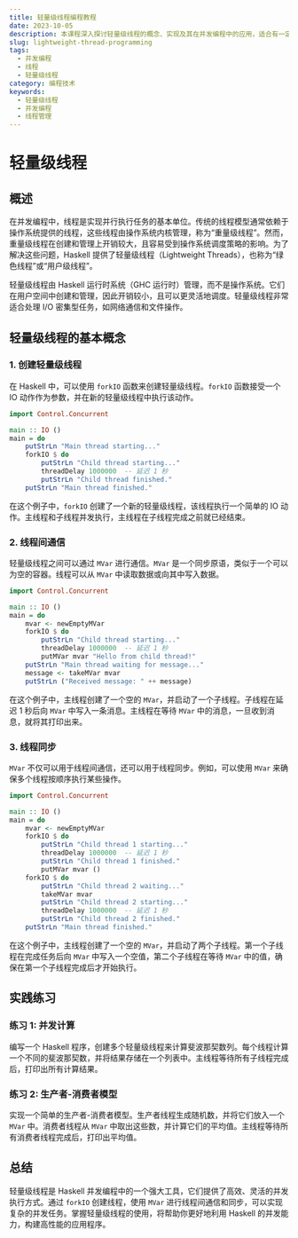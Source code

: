 ```yaml
---
title: 轻量级线程编程教程
date: 2023-10-05
description: 本课程深入探讨轻量级线程的概念、实现及其在并发编程中的应用，适合有一定编程基础的学习者。
slug: lightweight-thread-programming
tags:
  - 并发编程
  - 线程
  - 轻量级线程
category: 编程技术
keywords:
  - 轻量级线程
  - 并发编程
  - 线程管理
---
```


# 轻量级线程

## 概述

在并发编程中，线程是实现并行执行任务的基本单位。传统的线程模型通常依赖于操作系统提供的线程，这些线程由操作系统内核管理，称为“重量级线程”。然而，重量级线程在创建和管理上开销较大，且容易受到操作系统调度策略的影响。为了解决这些问题，Haskell 提供了轻量级线程（Lightweight Threads），也称为“绿色线程”或“用户级线程”。

轻量级线程由 Haskell 运行时系统（GHC 运行时）管理，而不是操作系统。它们在用户空间中创建和管理，因此开销较小，且可以更灵活地调度。轻量级线程非常适合处理 I/O 密集型任务，如网络通信和文件操作。

## 轻量级线程的基本概念

### 1. 创建轻量级线程

在 Haskell 中，可以使用 `forkIO` 函数来创建轻量级线程。`forkIO` 函数接受一个 IO 动作作为参数，并在新的轻量级线程中执行该动作。

```haskell
import Control.Concurrent

main :: IO ()
main = do
    putStrLn "Main thread starting..."
    forkIO $ do
        putStrLn "Child thread starting..."
        threadDelay 1000000  -- 延迟 1 秒
        putStrLn "Child thread finished."
    putStrLn "Main thread finished."
```

在这个例子中，`forkIO` 创建了一个新的轻量级线程，该线程执行一个简单的 IO 动作。主线程和子线程并发执行，主线程在子线程完成之前就已经结束。

### 2. 线程间通信

轻量级线程之间可以通过 `MVar` 进行通信。`MVar` 是一个同步原语，类似于一个可以为空的容器。线程可以从 `MVar` 中读取数据或向其中写入数据。

```haskell
import Control.Concurrent

main :: IO ()
main = do
    mvar <- newEmptyMVar
    forkIO $ do
        putStrLn "Child thread starting..."
        threadDelay 1000000  -- 延迟 1 秒
        putMVar mvar "Hello from child thread!"
    putStrLn "Main thread waiting for message..."
    message <- takeMVar mvar
    putStrLn ("Received message: " ++ message)
```

在这个例子中，主线程创建了一个空的 `MVar`，并启动了一个子线程。子线程在延迟 1 秒后向 `MVar` 中写入一条消息。主线程在等待 `MVar` 中的消息，一旦收到消息，就将其打印出来。

### 3. 线程同步

`MVar` 不仅可以用于线程间通信，还可以用于线程同步。例如，可以使用 `MVar` 来确保多个线程按顺序执行某些操作。

```haskell
import Control.Concurrent

main :: IO ()
main = do
    mvar <- newEmptyMVar
    forkIO $ do
        putStrLn "Child thread 1 starting..."
        threadDelay 1000000  -- 延迟 1 秒
        putStrLn "Child thread 1 finished."
        putMVar mvar ()
    forkIO $ do
        putStrLn "Child thread 2 waiting..."
        takeMVar mvar
        putStrLn "Child thread 2 starting..."
        threadDelay 1000000  -- 延迟 1 秒
        putStrLn "Child thread 2 finished."
    putStrLn "Main thread finished."
```

在这个例子中，主线程创建了一个空的 `MVar`，并启动了两个子线程。第一个子线程在完成任务后向 `MVar` 中写入一个空值，第二个子线程在等待 `MVar` 中的值，确保在第一个子线程完成后才开始执行。

## 实践练习

### 练习 1: 并发计算

编写一个 Haskell 程序，创建多个轻量级线程来计算斐波那契数列。每个线程计算一个不同的斐波那契数，并将结果存储在一个列表中。主线程等待所有子线程完成后，打印出所有计算结果。

### 练习 2: 生产者-消费者模型

实现一个简单的生产者-消费者模型。生产者线程生成随机数，并将它们放入一个 `MVar` 中。消费者线程从 `MVar` 中取出这些数，并计算它们的平均值。主线程等待所有消费者线程完成后，打印出平均值。

## 总结

轻量级线程是 Haskell 并发编程中的一个强大工具，它们提供了高效、灵活的并发执行方式。通过 `forkIO` 创建线程，使用 `MVar` 进行线程间通信和同步，可以实现复杂的并发任务。掌握轻量级线程的使用，将帮助你更好地利用 Haskell 的并发能力，构建高性能的应用程序。